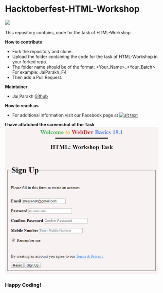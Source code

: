 # Hacktoberfest-HTML-Workshop

<img src="https://developers.google.com/community/dsc/images/dsc_lockup.png" height="100px">

This repository contains, code for the task of HTML-Workshop.

**How to contribute**

 - Fork the repository and clone.
 - Upload the folder containing the code for the task of HTML-Workshop in your forked repo.
 - The folder name should be of the format: <Your_Name>_<Your_Batch>    For example: JaiParakh_F4
 - Then add a Pull Request.
 
**Maintainer**
- Jai Parakh [Github](https://github.com/JaiParakh/)

**How to reach us**
- For additional information visit our Facebook page at 
[![alt text][2.2]][2]

[2.2]: http://i.imgur.com/fep1WsG.png (http://www.facebook.com/dscjiitnoida/)

[2]: http://www.facebook.com/dscjiitnoida/


**I have attatched the screenshot of the Task** 
<img src="https://github.com/dsc-jiit-128/Hacktoberfest-HTML-Workshop/blob/master/WorkshopTask_UsingHTMLonly.PNG">


### Happy Coding!



